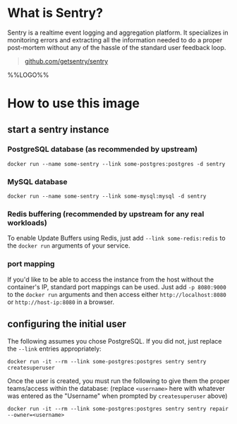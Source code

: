 # What is Sentry?

Sentry is a realtime event logging and aggregation platform. It specializes in monitoring errors and extracting all the information needed to do a proper post-mortem without any of the hassle of the standard user feedback loop.

> [github.com/getsentry/sentry](https://github.com/getsentry/sentry)

%%LOGO%%

# How to use this image

## start a sentry instance

### PostgreSQL database (as recommended by upstream)

	docker run --name some-sentry --link some-postgres:postgres -d sentry

### MySQL database

	docker run --name some-sentry --link some-mysql:mysql -d sentry

### Redis buffering (recommended by upstream for any real workloads)

To enable Update Buffers using Redis, just add `--link some-redis:redis` to the `docker run` arguments of your service.

### port mapping

If you'd like to be able to access the instance from the host without the container's IP, standard port mappings can be used. Just add `-p 8080:9000` to the `docker run` arguments and then access either `http://localhost:8080` or `http://host-ip:8080` in a browser.

## configuring the initial user

The following assumes you chose PostgreSQL. If you did not, just replace the `--link` entries appropriately:

	docker run -it --rm --link some-postgres:postgres sentry sentry createsuperuser

Once the user is created, you must run the following to give them the proper teams/access within the database: (replace `<username>` here with whatever was entered as the "Username" when prompted by `createsuperuser` above)

	docker run -it --rm --link some-postgres:postgres sentry sentry repair --owner=<username>
